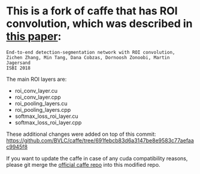 # This is a fork of caffe that has ROI convolution, which was described in [this paper](https://arxiv.org/abs/1801.02722):
```
End-to-end detection-segmentation network with ROI convolution,
Zichen Zhang, Min Tang, Dana Cobzas, Dornoosh Zonoobi, Martin Jagersand
ISBI 2018
```
The main ROI layers are:

* roi_conv_layer.cu
* roi_conv_layer.cpp
* roi_pooling_layers.cu
* roi_pooling_layers.cpp
* softmax_loss_roi_layer.cu
* softmax_loss_roi_layer.cpp

These additional changes were added on top of this commit: 
https://github.com/BVLC/caffe/tree/691febcb83d6a3147be8e9583c77aefaac9945f8

If you want to update the caffe in case of any cuda compatibility reasons, please
git merge the [official caffe repo](https://github.com/BVLC/caffe/) into this modified repo.

